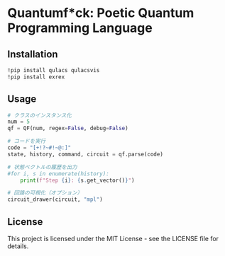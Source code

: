 # Quantumf*ck: Poetic Quantum Programming Language

## Installation

```bash
!pip install qulacs qulacsvis
!pip install exrex
```

## Usage

```python
# クラスのインスタンス化
num = 5
qf = QF(num, regex=False, debug=False)

# コードを実行
code = "[+!?~#!~@:]"
state, history, command, circuit = qf.parse(code)

# 状態ベクトルの履歴を出力
#for i, s in enumerate(history):
    print(f"Step {i}: {s.get_vector()}")

# 回路の可視化（オプション）
circuit_drawer(circuit, "mpl")
```

## License

This project is licensed under the MIT License - see the LICENSE file for details.
